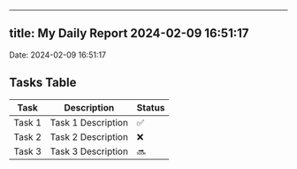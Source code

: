 
---
title: My Daily Report 2024-02-09 16:51:17
---

Date: 2024-02-09 16:51:17

## Tasks Table

| Task | Description | Status |
|------|-------------|--------|
| Task 1 | Task 1 Description | ✅ |
| Task 2 | Task 2 Description | ❌ |
| Task 3 | Task 3 Description | 🔜 |
